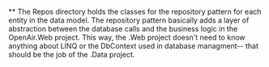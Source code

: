 ﻿
** The Repos directory holds the classes for the repository pattern for each entity in the data model.
The repository pattern basically adds a layer of abstraction between the database calls and the business
logic in the OpenAir.Web project. This way, the .Web project doesn't need to know anything about LINQ
or the DbContext used in database managment-- that should be the job of the .Data project.